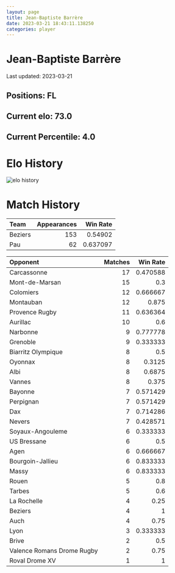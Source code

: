 ```yaml
---  
layout: page  
title: Jean-Baptiste Barrère  
date: 2023-03-21 18:43:11.138250  
categories: player  
---
```

# Jean-Baptiste Barrère


Last updated: 2023-03-21
## Positions: FL

## Current elo: 73.0

## Current Percentile: 4.0

# Elo History


![elo history](history_Jean-BaptisteBarrère.png)
# Match History


| Team    |   Appearances |   Win Rate |
|:--------|--------------:|-----------:|
| Beziers |           153 |   0.54902  |
| Pau     |            62 |   0.637097 |

| Opponent                   |   Matches |   Win Rate |
|:---------------------------|----------:|-----------:|
| Carcassonne                |        17 |   0.470588 |
| Mont-de-Marsan             |        15 |   0.3      |
| Colomiers                  |        12 |   0.666667 |
| Montauban                  |        12 |   0.875    |
| Provence Rugby             |        11 |   0.636364 |
| Aurillac                   |        10 |   0.6      |
| Narbonne                   |         9 |   0.777778 |
| Grenoble                   |         9 |   0.333333 |
| Biarritz Olympique         |         8 |   0.5      |
| Oyonnax                    |         8 |   0.3125   |
| Albi                       |         8 |   0.6875   |
| Vannes                     |         8 |   0.375    |
| Bayonne                    |         7 |   0.571429 |
| Perpignan                  |         7 |   0.571429 |
| Dax                        |         7 |   0.714286 |
| Nevers                     |         7 |   0.428571 |
| Soyaux-Angouleme           |         6 |   0.333333 |
| US Bressane                |         6 |   0.5      |
| Agen                       |         6 |   0.666667 |
| Bourgoin-Jallieu           |         6 |   0.833333 |
| Massy                      |         6 |   0.833333 |
| Rouen                      |         5 |   0.8      |
| Tarbes                     |         5 |   0.6      |
| La Rochelle                |         4 |   0.25     |
| Beziers                    |         4 |   1        |
| Auch                       |         4 |   0.75     |
| Lyon                       |         3 |   0.333333 |
| Brive                      |         2 |   0.5      |
| Valence Romans Drome Rugby |         2 |   0.75     |
| Roval Drome XV             |         1 |   1        |